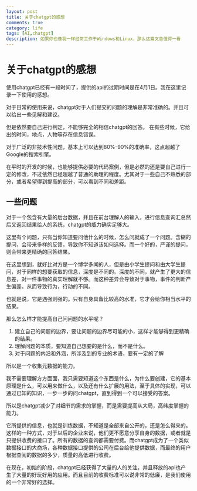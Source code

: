 ```yaml
---
layout: post
title: 关于chatgpt的感想
comments: true
category: life
tags: [AI,chatgpt]
description: 如果你也像我一样经常工作于Windows和Linux，那么这篇文章值得一看
---
```


# 关于chatgpt的感想

使用chatgpt已经有一段时间了，提供的api的过期时间是在4月1日。我在这里记录一下使用的感想。

对于日常的使用来说，chatgpt对于人们提交的问题的理解是非常准确的。并且可以给出一些见解和建议。

但是依然要自己进行判定，不能够完全的相信chatgpt的回答。 在有些时候，它给出的时间，地点，人物等存在信息错误。

对于广泛的非技术性问题，基本上可以达到80%-90%的准确率，这点超越了Google的搜索引擎。

在平时的开发的时候，也能够提供必要的代码案例，但是必然的还是要自己进行一定的修改，不过依然已经超越了普通的助理的程度。尤其对于一些自己不熟悉的部分，或者希望得到提高的部分，可以看到不同和差距。


## 一些问题

对于一个包含有大量的后台数据，并且在前台理解人的输入，进行信息查询汇总然后又返回结果给人的系统，chatgpt的威力确实足够大。

这里有个问题，只有当你知道要问他什么的时候，怎么问就成了一个问题。含糊的提问，会带来多样的反馈，导致你不知道该如何选择。而一个好的，严谨的提问，则会带来更精确的回答结果。

在这里想到，就好比对方是一个博学多闻的人，但是由小学生提问和由大学生提问，对于同样的想要获取的信息，深度是不同的。深度的不同，就产生了更大的信息差，对一件事物的真实理解就不够。而这种差异会导致对于事物，事件的判断产生偏差。从而导致行为，行动的不同。

也就是说，它是遇强则强的。只有自身具备比较高的水准，它才会给你相当水平的结果。

那么怎么样才能提高自己问问题的水平呢？

1. 建立自己的问题的边界，要让问题的边界尽可能的小，这样才能够得到更精确的结果。
2. 理解问题的本质，要知道自己想要的是什么，而不是什么。
3. 对于问题的内沿和外涵，所涉及到的专业的术语，要有一定的了解

所以是一个收集元数据的能力。

我不需要理解方方面面，我只需要知道这个东西是什么，为什么要创建，它的基本原理是什么，可以用来做什么，以及还有什么扩展的用法，至于具体的实现，可以通过已知的知识，一步一步的问chatgpt，直到得到一个可以接受的答案。

所以是chatgpt减少了对细节的需求的掌握，而是需要提高从大局，高纬度掌握的能力。


它所提供的信息，也就是训练数据，不知道是全部来自公开的，还是怎么得来的。这样的一种方式，对于以后的企业来说，他们更不愿意分享自身的数据，或者就是只提供收费的接口了。所有的数据的查询都需要付费。而chatgpt成为了一个类似数据接口的大商场，各种数据接口提供的公司在后台给他提供数据，而最终的用户根据查阅的数据的多少，质量的高低进行收费。

在现在，初始的阶段，chatgpt已经获得了大量的人的关注，并且释放的api也产生了大量的好玩好用的应用。而且目前的收费标准可以说非常的低廉，是我们使用的一个非常好的选择。

